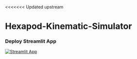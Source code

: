 <<<<<<< Updated upstream
# Hexapod-Kinematic-Simulator

### Deploy Streamlit App

[![Streamlit App](<img src="HMB.png" alt="HMB" width="200"/>)](https://share.streamlit.io/m-ghodrat/hexopod-kinematic-simulator/main/HexapodKinematicSimulator.py)

